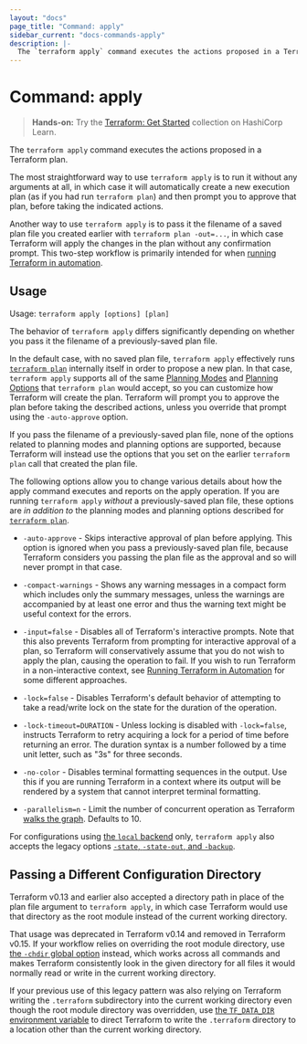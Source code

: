 ```yaml
---
layout: "docs"
page_title: "Command: apply"
sidebar_current: "docs-commands-apply"
description: |-
  The `terraform apply` command executes the actions proposed in a Terraform plan.
---
```


# Command: apply

> **Hands-on:** Try the [Terraform: Get Started](https://learn.hashicorp.com/collections/terraform/aws-get-started?utm_source=WEBSITE&utm_medium=WEB_IO&utm_offer=ARTICLE_PAGE&utm_content=DOCS) collection on HashiCorp Learn.

The `terraform apply` command executes the actions proposed in a Terraform
plan.

The most straightforward way to use `terraform apply` is to run it without
any arguments at all, in which case it will automatically create a new
execution plan (as if you had run `terraform plan`) and then prompt you to
approve that plan, before taking the indicated actions.

Another way to use `terraform apply` is to pass it the filename of a saved
plan file you created earlier with `terraform plan -out=...`, in which case
Terraform will apply the changes in the plan without any confirmation prompt.
This two-step workflow is primarily intended for when
[running Terraform in automation](https://learn.hashicorp.com/tutorials/terraform/automate-terraform?in=terraform/automation&utm_source=WEBSITE&utm_medium=WEB_IO&utm_offer=ARTICLE_PAGE&utm_content=DOCS).

## Usage

Usage: `terraform apply [options] [plan]`

The behavior of `terraform apply` differs significantly depending on whether
you pass it the filename of a previously-saved plan file.

In the default case, with no saved plan file, `terraform apply` effectively
runs [`terraform plan`](./plan.html) internally itself in order to propose a
new plan. In that case, `terraform apply` supports all of the same
[Planning Modes](./plan.html#planning-modes) and
[Planning Options](./plan.html#planning-options) that `terraform plan`
would accept, so you can customize how Terraform will create the plan.
Terraform will prompt you to approve the plan before taking the described
actions, unless you override that prompt using the `-auto-approve` option.

If you pass the filename of a previously-saved plan file, none of the options
related to planning modes and planning options are supported, because Terraform
will instead use the options that you set on the earlier `terraform plan` call
that created the plan file.

The following options allow you to change various details about how the
apply command executes and reports on the apply operation. If you are running
`terraform apply` _without_ a previously-saved plan file, these options are
_in addition to_ the planning modes and planning options described for
[`terraform plan`](./plan.html).

* `-auto-approve` - Skips interactive approval of plan before applying. This
  option is ignored when you pass a previously-saved plan file, because
  Terraform considers you passing the plan file as the approval and so
  will never prompt in that case.

* `-compact-warnings` - Shows any warning messages in a compact form which
  includes only the summary messages, unless the warnings are accompanied by
  at least one error and thus the warning text might be useful context for
  the errors.

* `-input=false` - Disables all of Terraform's interactive prompts. Note that
  this also prevents Terraform from prompting for interactive approval of a
  plan, so Terraform will conservatively assume that you do not wish to
  apply the plan, causing the operation to fail. If you wish to run Terraform
  in a non-interactive context, see
  [Running Terraform in Automation](https://learn.hashicorp.com/tutorials/terraform/automate-terraform?in=terraform/automation&utm_source=WEBSITE&utm_medium=WEB_IO&utm_offer=ARTICLE_PAGE&utm_content=DOCS) for some
  different approaches.

* `-lock=false` - Disables Terraform's default behavior of attempting to take
  a read/write lock on the state for the duration of the operation.

* `-lock-timeout=DURATION` - Unless locking is disabled with `-lock=false`,
  instructs Terraform to retry acquiring a lock for a period of time before
  returning an error. The duration syntax is a number followed by a time
  unit letter, such as "3s" for three seconds.

* `-no-color` - Disables terminal formatting sequences in the output. Use this
  if you are running Terraform in a context where its output will be
  rendered by a system that cannot interpret terminal formatting.

* `-parallelism=n` - Limit the number of concurrent operation as Terraform
  [walks the graph](/docs/internals/graph.html#walking-the-graph). Defaults to
  10.

For configurations using
[the `local` backend](/docs/language/settings/backends/local.html) only,
`terraform apply` also accepts the legacy options
[`-state`, `-state-out`, and `-backup`](/docs/language/settings/backends/local.html#command-line-arguments).

## Passing a Different Configuration Directory

Terraform v0.13 and earlier also accepted a directory path in place of the
plan file argument to `terraform apply`, in which case Terraform would use
that directory as the root module instead of the current working directory.

That usage was deprecated in Terraform v0.14 and removed in Terraform v0.15.
If your workflow relies on overriding the root module directory, use
[the `-chdir` global option](./#switching-working-directory-with-chdir)
instead, which works across all commands and makes Terraform consistently look
in the given directory for all files it would normally read or write in the
current working directory.

If your previous use of this legacy pattern was also relying on Terraform
writing the `.terraform` subdirectory into the current working directory even
though the root module directory was overridden, use
[the `TF_DATA_DIR` environment variable](/docs/cli/config/environment-variables.html#tf_data_dir)
to direct Terraform to write the `.terraform` directory to a location other
than the current working directory.
